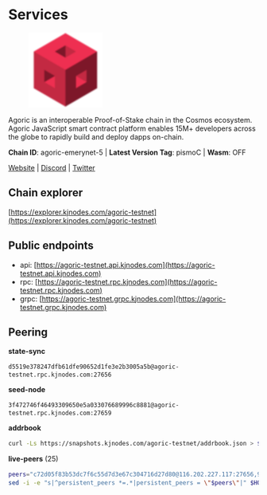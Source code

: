 # Services

<figure><img src="https://raw.githubusercontent.com/kj89/cosmos-images/main/logos/agoric.png" width="150" alt=""><figcaption></figcaption></figure>

Agoric is an interoperable Proof-of-Stake chain in the Cosmos ecosystem.  Agoric JavaScript smart contract platform enables 15M+ developers across the  globe to rapidly build and deploy dapps on-chain.

**Chain ID**: agoric-emerynet-5 | **Latest Version Tag**: pismoC | **Wasm**: OFF

[Website](https://agoric.com) | [Discord](https://discord.com/invite/qDW8DRes4s) | [Twitter](https://twitter.com/agoric)




## Chain explorer
[https://explorer.kjnodes.com/agoric-testnet](https://explorer.kjnodes.com/agoric-testnet)

## Public endpoints

* api: [https://agoric-testnet.api.kjnodes.com](https://agoric-testnet.api.kjnodes.com)
* rpc: [https://agoric-testnet.rpc.kjnodes.com](https://agoric-testnet.rpc.kjnodes.com)
* grpc: [https://agoric-testnet.grpc.kjnodes.com](https://agoric-testnet.grpc.kjnodes.com)

## Peering

**state-sync**

```text
d5519e378247dfb61dfe90652d1fe3e2b3005a5b@agoric-testnet.rpc.kjnodes.com:27656
```

**seed-node**

```text
3f472746f46493309650e5a033076689996c8881@agoric-testnet.rpc.kjnodes.com:27659
```

**addrbook**
```bash
curl -Ls https://snapshots.kjnodes.com/agoric-testnet/addrbook.json > $HOME/.agoric/config/addrbook.json
```

**live-peers** (25)
```bash
peers="c72d05f83b53dc7f6c55d7d3e67c304716d27d80@116.202.227.117:27656,98e1069b1cfc445e377eda6a0eadd94f7877065d@162.55.169.76:26656,6644a86094a0cb0152f83aed74357c439657770b@185.239.209.79:26656,42084028a65c5d609793ffc618d1dcbf374fc301@65.109.28.219:14456,32f7fbecd40b420d592ac460703c4ac647875566@65.109.23.238:26656,70ac007461e0d912aeba6eda56ac3fed7d3087f8@135.181.85.31:26656,d5519e378247dfb61dfe90652d1fe3e2b3005a5b@65.109.68.190:27656,a3a1e6c7a9ceec632c22769a9e369d05a796dc24@65.108.79.246:26709,a49d469686e32f6490b56a2a693e83c130f3ee2a@144.76.145.151:26656,6f9e22eba0130f1a29c25e28beeae69b2621a403@35.226.248.0:26656,3f4e87ddb2e61fdd01398c071fa986259f096334@209.34.206.46:26656,a875ef614b3902dd567be2076f18239681f24e35@82.100.58.112:26656,793955daf95ad29f003cc4ec7e6c60c00677b2f7@5.9.81.187:30656,a350a919fc1295f441732b4264c6603983f720e5@35.238.67.135:26656,a73444541956b994f804f6fcf2a26d2c3c9865a3@34.67.210.29:26656,7b1cafa0879374125c623d854bcc0cb9cd98729e@185.213.25.151:26656,7ea47a018710e43a9eafd4eebc8340d2f48eb3ba@94.130.132.227:2160,980583e1dfd16988b6fdb22dd733f3260c535e45@192.241.137.132:26656,18d3c26c1d8902b8f7e3819f437d4c534203ad2e@64.32.40.134:27656,8dfb920cdc2eba42b688f44fdd26e12dabfbb6a9@95.217.130.111:27656,190e6416829d35130afdc7f5bc2ba3d1fe0b9d0d@192.241.132.124:26656,a21bd5ae7488c18d7e6387f20ae0484acb70be01@13.215.217.74:26656,4dee5e4456307469d037c35eb0157f1f252b3f99@135.181.35.255:26656,3c2abc308efdc63be1801bbb1b40900ada13349b@34.30.233.82:26656,d238a541e480e06269107449a70b1178ef49aba7@34.69.172.140:26656"
sed -i -e "s|^persistent_peers *=.*|persistent_peers = \"$peers\"|" $HOME/.agoric/config/config.toml
```
